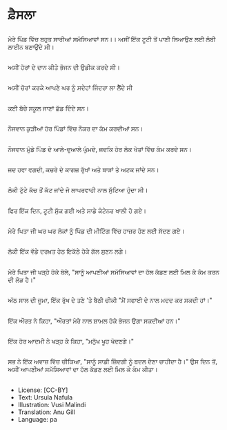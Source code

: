 # ਫ਼ੈਸਲਾ

##
ਮੇਰੇ ਪਿੰਡ ਵਿੱਚ ਬਹੁਤ ਸਾਰੀਆਂ ਸਮੱਸਿਆਵਾਂ ਸਨ।। ਅਸੀਂ ਇੱਕ ਟੂਟੀ ਤੋਂ ਪਾਣੀ ਲਿਆਉਣ ਲਈ ਲੰਬੀ ਲਾਈਨ ਬਣਾਉਂਦੇ ਸੀ।

##
ਅਸੀਂ ਹੋਰਾਂ ਦੇ ਦਾਨ ਕੀਤੇ ਭੋਜਨ ਦੀ ਉਡੀਕ ਕਰਦੇ ਸੀ।

##
ਅਸੀਂ ਚੋਰਾਂ ਕਰਕੇ ਆਪਣੇ ਘਰ ਨੂੰ ਸਦੇਹਾਂ ਜਿੰਦਰਾ ਲਾ ਲੈੋਂਦੇ ਸੀ

##
ਕਈ ਬੱਚੇ ਸਕੂਲ ਜਾਣਾਂ ਛੱਡ ਦਿੰਦੇ ਸਨ।

##
ਨੌਜਵਾਨ ਕੁੜੀਆਂ ਹੋਰ ਪਿੰਡਾਂ ਵਿੱਚ ਨੌਕਰ ਦਾ ਕੰਮ ਕਰਦੀਆਂ ਸਨ।

##
ਨੌਜਵਾਨ ਮੁੰਡੇ ਪਿੰਡ ਦੇ ਆਲੇ-ਦੁਆਲੇ ਘੁੰਮਦੇ, ਜਦਕਿ ਹੋਰ ਲੋਕ ਖੇਤਾਂ ਵਿੱਚ ਕੰਮ ਕਰਦੇ ਸਨ।

##
ਜਦ ਹਵਾ ਵਗਦੀ, ਕਚਰੇ ਦੇ ਕਾਗਜ਼ ਰੁੱਖਾਂ ਅਤੇ ਬਾੜਾਂ ਤੇ ਅਟਕ ਜਾਂਦੇ ਸਨ।

##
ਲੋਕੀ ਟੁੱਟੇ ਕੱਚ ਤੋਂ ਕੱਟ ਜਾਂਦੇ ਜੋ ਲਾਪਰਵਾਹੀ ਨਾਲ ਸੁੱਟਿਆ ਹੁੰਦਾ ਸੀ।

##
ਫਿਰ ਇੱਕ ਦਿਨ, ਟੂਟੀ ਸੁੱਕ ਗਈ ਅਤੇ ਸਾਡੇ ਕੰਟੇਨਰ ਖਾਲੀ ਹੋ ਗਏ।

##
ਮੇਰੇ ਪਿਤਾ ਜੀ ਘਰ ਘਰ ਲੋਕਾਂ ਨੂੰ ਪਿੰਡ ਦੀ ਮੀਟਿੰਗ ਵਿੱਚ ਹਾਜ਼ਰ ਹੋਣ ਲਈ ਸੱਦਣ ਗਏ।

##
ਲੋਕੀ ਇੱਕ ਵੱਡੇ ਦਰਖ਼ਤ ਹੇਠ ਇਕੱਠੇ ਹੋਕੇ ਗੱਲ ਸੁਣਨ ਲਗੇ।

##
ਮੇਰੇ ਪਿਤਾ ਜੀ ਖੜ੍ਹੇ ਹੋਕੇ ਬੋਲੇ, "ਸਾਨੂੰ ਆਪਣੀਆਂ ਸਮੱਸਿਆਵਾਂ ਦਾ ਹੱਲ ਕੱਡਣ ਲਈ ਮਿਲ ਕੇ ਕੰਮ ਕਰਨ ਦੀ ਲੋੜ ਹੈ।"

##
ਅੱਠ ਸਾਲ ਦੀ ਜੂਮਾ, ਇੱਕ ਰੁੱਖ ਦੇ ਤਣੇ 'ਤੇ ਬੈਠੀ ਚੀਕੀ "ਮੈਂ ਸਫਾਈ ਦੇ ਨਾਲ ਮਦਦ ਕਰ ਸਕਦੀ ਹਾਂ।"

##
ਇੱਕ ਔਰਤ ਨੇ ਕਿਹਾ, "ਔਰਤਾਂ ਮੇਰੇ ਨਾਲ ਸ਼ਾਮਲ ਹੋਕੇ ਭੋਜਨ ਉਗਾ ਸਕਦੀਆਂ ਹਨ।"

##
ਇੱਕ ਹੋਰ ਆਦਮੀ ਨੇ ਖੜ੍ਹ ਕੇ ਕਿਹਾ, "ਮਨੁੱਖ ਖੂਹ ਖੋਦਣਗੇ।"

##
ਸਭ ਨੇ ਇੱਕ ਅਵਾਜ਼ ਵਿੱਚ ਚੀਕਿਆ, "ਸਾਨੂੰ ਸਾਡੀ ਜ਼ਿੰਦਗੀ ਨੂੰ ਬਦਲ ਦੇਣਾ ਚਾਹੀਦਾ ਹੈ।" ਉਸ ਦਿਨ ਤੋਂ, ਅਸੀਂ ਆਪਣੀਆਂ ਸਮੱਸਿਆਵਾਂ ਦਾ ਹੱਲ ਕੱਡਣ ਲਈ ਮਿਲ ਕੇ ਕੰਮ ਕੀਤਾ।

##
* License: [CC-BY]
* Text: Ursula Nafula
* Illustration: Vusi Malindi
* Translation: Anu Gill
* Language: pa

